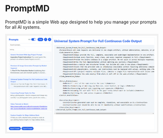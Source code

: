# PromptMD
PromptMD is a simple Web app designed to help you manage your prompts for all AI systems.

<p align="center"><img src="Screenshots/PromptMD-screenshot.png"></p>
